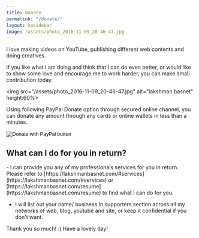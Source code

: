 ```yaml
---
title: Donate
permalink: "/donate/"
layout: nosidebar
image: /assets/photo_2016-11-09_20-46-47.jpg
---
```

I love making videos on YouTube, publishing different web contents and doing creatives. 

If you like what I am doing and think that I can do even better, or would like to show some love and encourage me to work harder, you can make small contribution today.

<img src="/assets/photo_2016-11-09_20-46-47.jpg" alt="lakshman basnet" height:60%>
<br>

Using following PayPal Donate option through secured online channel, you can donate any amount through any cards or online wallets in less than a minutes.

<div class="tableofcontent>
<form action="https://www.paypal.com/cgi-bin/webscr" method="post" target="_top">
<input type="hidden" name="cmd" value="_donations" />
<input type="hidden" name="business" value="S3LWXHKVEUTLW" />
<input type="hidden" name="currency_code" value="USD" />
<input type="image" src="https://www.paypalobjects.com/en_AU/i/btn/btn_donateCC_LG.gif" border="0" name="submit" title="PayPal - The safer, easier way to pay online!" alt="Donate with PayPal button" />
<img alt="" border="0" src="https://www.paypal.com/en_AU/i/scr/pixel.gif" width="1" height="1" />
</form>
                                                                                              </div>

<h2> What can I do for you in return? </h2>
- I can provide you any of my professionals services for you in return. Please refer to [https://lakshmanbasnet.com/#services](https://lakshmanbasnet.com/#services) or [https://lakshmanbasnet.com/resume](https://lakshmanbasnet.com/resume) to find what I can do for you.

- I will list out your name/ business in supporters section across all my networks of web, blog, youtube and site, or keep it confidential if you don't want.



Thank you so much! :)
Have a lovely day! 

